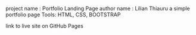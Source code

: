 
project name : Portfolio Landing Page
author name : Lilian Thiauru
a simple portfolio page
Tools: HTML, CSS, BOOTSTRAP

link to live site on GitHub Pages

